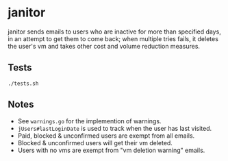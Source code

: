 # janitor

janitor sends emails to users who are inactive for more than specified days, in an attempt to get them to come back; when multiple tries fails, it deletes the user's vm and takes other cost and volume reduction measures.

## Tests

`./tests.sh`

## Notes
* See `warnings.go` for the implemention of warnings.
* `jUsers#lastLoginDate` is used to track when the user has last visited.
* Paid, blocked & unconfirmed users are exempt from all emails.
* Blocked & unconfirmed users will get their vm deleted.
* Users with no vms are exempt from "vm deletion warning" emails.

